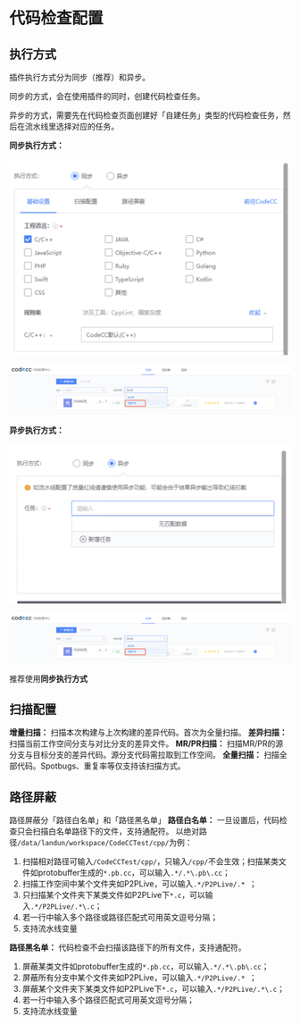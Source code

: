 # 代码检查配置

## 执行方式
插件执行方式分为同步（推荐）和异步。

同步的方式，会在使用插件的同时，创建代码检查任务。

异步的方式，需要先在代码检查页面创建好「自建任务」类型的代码检查任务，然后在流水线里选择对应的任务。

**同步执行方式：**

![同步执行方式配置](../../assets/image-codecc-sync-config.png)

![同步执行的任务](../../assets/image-codecc-asynchronize.png)

**异步执行方式：**

![异步执行方式配置](../../assets/image-codecc-async-config.png)

![异步执行的任务](../../assets/image-codecc-asynchronize.png)

推荐使用**同步执行方式**

## 扫描配置
**增量扫描：** 扫描本次构建与上次构建的差异代码。首次为全量扫描。
**差异扫描：** 扫描当前工作空间分支与对比分支的差异文件。
**MR/PR扫描：** 扫描MR/PR的源分支与目标分支的差异代码。源分支代码需拉取到工作空间。
**全量扫描：** 扫描全部代码。Spotbugs、重复率等仅支持该扫描方式。 

## 路径屏蔽
路径屏蔽分「路径白名单」和「路径黑名单」
**路径白名单：** 一旦设置后，代码检查只会扫描白名单路径下的文件，支持通配符。
以绝对路径`/data/landun/workspace/CodeCCTest/cpp/`为例：
1. 扫描相对路径可输入`/CodeCCTest/cpp/`，只输入`/cpp/`不会生效；扫描某类文件如protobuffer生成的`*.pb.cc`，可以输入`.*/.*\.pb\.cc`；
2. 扫描工作空间中某个文件夹如P2PLive，可以输入`.*/P2PLive/.* `；
3. 只扫描某个文件夹下某类文件如P2PLive下`*.c`，可以输入`.*/P2PLive/.*\.c`；
4. 若一行中输入多个路径或路径匹配式可用英文逗号分隔；
5. 支持流水线变量
   
**路径黑名单：** 代码检查不会扫描该路径下的所有文件，支持通配符。
1. 屏蔽某类文件如protobuffer生成的`*.pb.cc`，可以输入`.*/.*\.pb\.cc`；
2. 屏蔽所有分支中某个文件夹如P2PLive，可以输入`.*/P2PLive/.* `；
3. 屏蔽某个文件夹下某类文件如P2PLive下`*.c`，可以输入`.*/P2PLive/.*\.c`；
4. 若一行中输入多个路径匹配式可用英文逗号分隔；
5. 支持流水线变量